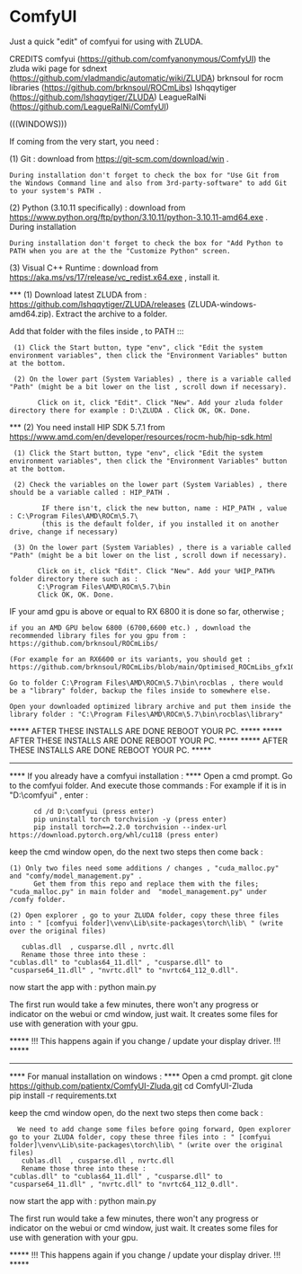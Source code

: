 ComfyUI
=======
Just a quick "edit" of comfyui for using with ZLUDA.

CREDITS
comfyui (https://github.com/comfyanonymous/ComfyUI)
the zluda wiki page for sdnext (https://github.com/vladmandic/automatic/wiki/ZLUDA)
brknsoul for rocm libraries (https://github.com/brknsoul/ROCmLibs)
lshqqytiger (https://github.com/lshqqytiger/ZLUDA)
LeagueRaINi (https://github.com/LeagueRaINi/ComfyUI)

  (((WINDOWS)))

If coming from the very start, you need :

(1) Git : download from https://git-scm.com/download/win .

    During installation don't forget to check the box for "Use Git from the Windows Command line and also from 3rd-party-software" to add Git to your system's PATH .
    
(2) Python (3.10.11 specifically) : download from https://www.python.org/ftp/python/3.10.11/python-3.10.11-amd64.exe . During installation

    During installation don't forget to check the box for "Add Python to PATH when you are at the the "Customize Python" screen.
    
(3) Visual C++ Runtime : download from https://aka.ms/vs/17/release/vc_redist.x64.exe , install it.

*** (1) Download latest ZLUDA from : https://github.com/lshqqytiger/ZLUDA/releases (ZLUDA-windows-amd64.zip). Extract the archive to a folder.

  Add that folder with the files inside , to PATH :::
 
     (1) Click the Start button, type "env", click "Edit the system environment variables", then click the "Environment Variables" button at the bottom.
     
     (2) On the lower part (System Variables) , there is a variable called "Path" (might be a bit lower on the list , scroll down if necessary).
     
           Click on it, click "Edit". Click "New". Add your zluda folder directory there for example : D:\ZLUDA . Click OK, OK. Done.

*** (2) You need install HIP SDK 5.7.1 from https://www.amd.com/en/developer/resources/rocm-hub/hip-sdk.html
      
     (1) Click the Start button, type "env", click "Edit the system environment variables", then click the "Environment Variables" button at the bottom.
     
     (2) Check the variables on the lower part (System Variables) , there should be a variable called : HIP_PATH . 
     
            IF there isn't, click the new button, name : HIP_PATH , value : C:\Program Files\AMD\ROCm\5.7\ 
            (this is the default folder, if you installed it on another drive, change if necessary)
            
     (3) On the lower part (System Variables) , there is a variable called "Path" (might be a bit lower on the list , scroll down if necessary). 
     
           Click on it, click "Edit". Click "New". Add your %HIP_PATH% folder directory there such as : 
           C:\Program Files\AMD\ROCm\5.7\bin
           Click OK, OK. Done.

IF your amd gpu is above or equal to RX 6800 it is done so far, otherwise ;

    if you an AMD GPU below 6800 (6700,6600 etc.) , download the recommended library files for you gpu from : https://github.com/brknsoul/ROCmLibs/
    
    (For example for an RX6600 or its variants, you should get : https://github.com/brknsoul/ROCmLibs/blob/main/Optimised_ROCmLibs_gfx1032.7z)
    
    Go to folder C:\Program Files\AMD\ROCm\5.7\bin\rocblas , there would be a "library" folder, backup the files inside to somewhere else. 
    
    Open your downloaded optimized library archive and put them inside the library folder : "C:\Program Files\AMD\ROCm\5.7\bin\rocblas\library"

***** AFTER THESE INSTALLS ARE DONE REBOOT YOUR PC.  *****
***** AFTER THESE INSTALLS ARE DONE REBOOT YOUR PC.  *****
***** AFTER THESE INSTALLS ARE DONE REBOOT YOUR PC.  *****


 ------------------------------------------------------
 **** If you already have a comfyui installation : ****
      Open a cmd prompt.
        Go to the comfyui folder. And execute those commands :
        For example if it is in "D:\comfyui" , enter :  
	
          cd /d D:\comfyui (press enter) 
          pip uninstall torch torchvision -y (press enter) 
          pip install torch==2.2.0 torchvision --index-url https://download.pytorch.org/whl/cu118 (press enter) 
           
  keep the cmd window open, do the next two steps then come back :
          
    (1) Only two files need some additions / changes , "cuda_malloc.py" and "comfy/model_management.py" .
          Get them from this repo and replace them with the files; "cuda_malloc.py" in main folder and  "model_management.py" under /comfy folder.
    
    (2) Open explorer , go to your ZLUDA folder, copy these three files into : " [comfyui folder]\venv\Lib\site-packages\torch\lib\ " (write over the original files)
    
       cublas.dll  , cusparse.dll , nvrtc.dll 
       Rename those three into these :
    "cublas.dll" to "cublas64_11.dll" , "cusparse.dll" to "cusparse64_11.dll" , "nvrtc.dll" to "nvrtc64_112_0.dll".

  now start the app with :
    python main.py

  The first run would take a few minutes, there won't any progress or indicator on the webui or cmd window, just wait. It creates some files for use with generation with your gpu. 
    
***** !!! This happens again if you change / update your display driver. !!! *****
  
  ----------------------------------------------
  **** For manual installation on windows : **** 
    Open a cmd prompt.
      git clone https://github.com/patientx/ComfyUI-Zluda.git
      cd ComfyUI-Zluda  
      pip install -r requirements.txt

   keep the cmd window open, do the next two steps then come back :

      We need to add change some files before going forward, Open explorer go to your ZLUDA folder, copy these three files into : " [comfyui folder]\venv\Lib\site-packages\torch\lib\ " (write over the original files)
       cublas.dll  , cusparse.dll , nvrtc.dll 
       Rename those three into these :
    "cublas.dll" to "cublas64_11.dll" , "cusparse.dll" to "cusparse64_11.dll" , "nvrtc.dll" to "nvrtc64_112_0.dll".

  now start the app with :
    python main.py

  The first run would take a few minutes, there won't any progress or indicator on the webui or cmd window, just wait. It creates some files for use with generation with your gpu. 
    
***** !!! This happens again if you change / update your display driver. !!! *****




      






